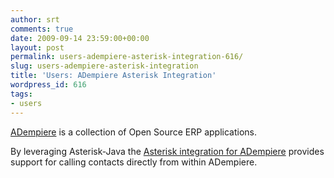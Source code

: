 ```yaml
---
author: srt
comments: true
date: 2009-09-14 23:59:00+00:00
layout: post
permalink: users-adempiere-asterisk-integration-616/
slug: users-adempiere-asterisk-integration
title: 'Users: ADempiere Asterisk Integration'
wordpress_id: 616
tags:
- users
---
```



[ADempiere](http://www.adempiere.com/) is a collection of Open Source ERP applications. 





By leveraging Asterisk-Java the [Asterisk integration for ADempiere](http://www.adempiere.com/index.php/AsteriskJava) provides support for calling contacts directly from within ADempiere.

